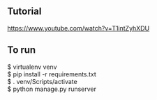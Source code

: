 ## Tutorial 
https://www.youtube.com/watch?v=T1intZyhXDU

## To run
$ virtualenv venv <br>
$ pip install -r requirements.txt <br>
$ . venv/Scripts/activate <br>
$ python manage.py runserver